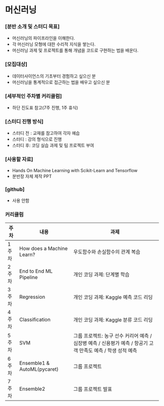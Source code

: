 # 머신러닝

### [분반 소개 및 스터디 목표] 

- 머신러닝의 파이프라인을 이해한다.
- 각 머신러닝 모형에 대한 수리적 지식을 쌓는다.
- 머신러닝 과제 및 프로젝트를 통해 개념을 코드로 구현하는 법을 배운다.

### [모집대상]

- 데이터사이언스의 기초부터 경험하고 싶으신 분
- 머신러닝을 통계적으로 접근하는 법을 배우고 싶으신 분

### [세부적인 주차별 커리큘럼]

- 하단 진도표 참고(7주 진행, 1주 휴식)

### [스터디 진행 방식]

- 스터디 전 : 교재를 참고하여 각자 예습
- 스터디 : 강의 형식으로 진행
- 스터디 후: 코딩 실습 과제 및 팀 프로젝트 부여

### [사용할 자료]

- Hands On Machine Learning with Scikit-Learn and Tensorflow
- 분반장 자체 제작 PPT

### [github]

- 사용 안함

### 커리큘럼
|주차|내용|과제|
|---|---|---|
|1주차|How does a Machine Learn?|우도함수와 손실함수의 관계 복습|
|2주차|End to End ML Pipeline|개인 코딩 과제: 단계별 학습|
|3주차|Regression|개인 코딩 과제: Kaggle 예측 코드 리딩|
|4주차|Classification|개인 코딩 과제: Kaggle 분류 코드 리딩|
|5주차|SVM|그룹 프로젝트: 농구 선수 커리어 예측 / 심장병 예측 / 신용평가 예측 / 항공기 고객 만족도 예측 / 학생 성적 예측|
|6주차|Ensemble1 & AutoML(pycaret)|그룹 프로젝트|
|7주차|Ensemble2|그룹 프로젝트 발표|

